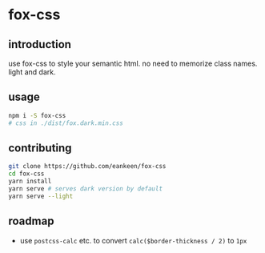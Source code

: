 # fox-css

## introduction

use fox-css to style your semantic html. no need to memorize class names. light and dark.

## usage

```sh
npm i -S fox-css
# css in ./dist/fox.dark.min.css
```

## contributing

```sh
git clone https://github.com/eankeen/fox-css
cd fox-css
yarn install
yarn serve # serves dark version by default
yarn serve --light
```

## roadmap

- use `postcss-calc` etc. to convert `calc($border-thickness / 2)` to `1px`
